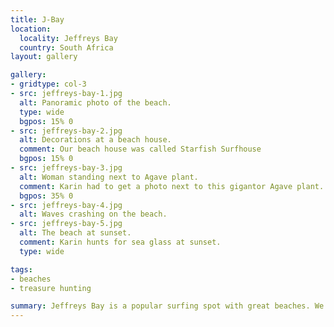 ```yaml
---
title: J-Bay
location:
  locality: Jeffreys Bay
  country: South Africa
layout: gallery

gallery:
- gridtype: col-3
- src: jeffreys-bay-1.jpg
  alt: Panoramic photo of the beach.
  type: wide
  bgpos: 15% 0
- src: jeffreys-bay-2.jpg
  alt: Decorations at a beach house.
  comment: Our beach house was called Starfish Surfhouse
  bgpos: 15% 0
- src: jeffreys-bay-3.jpg
  alt: Woman standing next to Agave plant.
  comment: Karin had to get a photo next to this gigantor Agave plant.
  bgpos: 35% 0
- src: jeffreys-bay-4.jpg
  alt: Waves crashing on the beach.
- src: jeffreys-bay-5.jpg
  alt: The beach at sunset.
  comment: Karin hunts for sea glass at sunset.
  type: wide

tags:
- beaches
- treasure hunting

summary: Jeffreys Bay is a popular surfing spot with great beaches. We took it easy here and just enjoyed the scenery.
---
```

